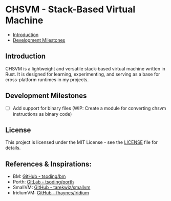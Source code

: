 # CHSVM - Stack-Based Virtual Machine

- [Introduction](#introduction)
- [Development Milestones](#development-milestones)

## Introduction
CHSVM is a lightweight and versatile stack-based virtual machine written in Rust. It is designed for learning, experimenting, and serving as a base for cross-platform runtimes in my projects.

## Development Milestones
- [ ] Add support for binary files (WIP: Create a module for converting chsvm instructions as binary code)

## License
This project is licensed under the MIT License - see the [LICENSE](LICENSE) file for details.

## References & Inspirations:
- BM: [GitHub - tsoding/bm](https://github.com/tsoding/bm)
- Porth: [GitLab - tsoding/porth](https://gitlab.com/tsoding/porth)
- SmallVM: [GitHub - tarekwiz/smallvm](https://github.com/tarekwiz/smallvm)
- IridiumVM: [GitHub - fhaynes/iridium](https://github.com/fhaynes/iridium)


